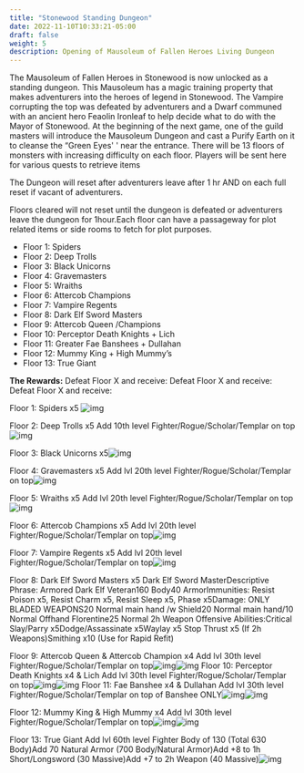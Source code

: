 ```yaml
---
title: "Stonewood Standing Dungeon"
date: 2022-11-10T10:33:21-05:00
draft: false
weight: 5
description: Opening of Mausoleum of Fallen Heroes Living Dungeon
---
```


The Mausoleum of Fallen Heroes in Stonewood is now unlocked as a standing dungeon. This Mausoleum has a magic training property that makes adventurers into the heroes of legend in Stonewood. The Vampire corrupting the top was defeated by adventurers and a Dwarf communed with an ancient hero Feaolin Ironleaf to help decide what to do with the Mayor of Stonewood. At the beginning of the next game, one of the guild masters will introduce the Mausoleum Dungeon and cast a Purify Earth on it to cleanse the “Green Eyes' ' near the entrance. There will be 13 floors of monsters with increasing difficulty on each floor. Players will be sent here for various quests to retrieve items

The Dungeon will reset after adventurers leave after 1 hr AND on each full reset if vacant of adventurers.

Floors cleared will not reset until the dungeon is defeated or adventurers leave the dungeon for 1hour.Each floor can have a passageway for plot related items or side rooms to fetch for plot purposes.


- Floor 1: Spiders
- Floor 2: Deep Trolls
- Floor 3: Black Unicorns
- Floor 4: Gravemasters
- Floor 5: Wraiths
- Floor 6: Attercob Champions
- Floor 7: Vampire Regents
- Floor 8: Dark Elf Sword Masters
- Floor 9: Attercob Queen /Champions
- Floor 10: Perceptor Death Knights + Lich
- Floor 11: Greater Fae Banshees + Dullahan
- Floor 12: Mummy King + High Mummy’s
- Floor 13: True Giant

**The Rewards:** Defeat Floor X and receive: Defeat Floor X and receive: Defeat Floor X and receive: 

Floor 1: Spiders x5
![img](https://lh6.googleusercontent.com/2OrzgxmGdM8yjziPa566EPC3CaV0RCtQ1kM8PV_1NjCyoUVdnVb87bmZ7S6VnAJ1DUhrC8NvGMlFURcDD4inryK1GYEmIQr9g-DFl1h1I2SMpKLtUtXNdbRXY48ttatgWCA-mFPO2fxKWm4TPggfe5EXR4T1xz4cyGt9iQma2P_BsUbC9UF7NBFUW4rdjg)


Floor 2: Deep Trolls x5 
Add 10th level Fighter/Rogue/Scholar/Templar on top![img](https://lh5.googleusercontent.com/JhO7Y8DDY_wr2YQWy5EWk68mor__TQDg7bTBPOcHbw6zy5pm_vh_L0B33G9oj_6A5_Qfh4TZMw6Hx9CR2dFWE13bFlCouGZsPKGYWx1HhmiSfiWO1QoyEdMV70SewQUxOVmtLjerIGPISeDw3L43y2yBYGxY2_zRybw0SMkX1uWI4r9XsX3cPHpfDxq2yg)









Floor 3: Black Unicorns x5![img](https://lh5.googleusercontent.com/qGz2NsEQEN3tQxjWbIcNM7dPA71JLg22BFY1hKU_VeScPuutMwq_1_Cfs821KgB__YBI4JFUMRCUjXWp-qrCGngu8LsrHMuxKCWkkIwSLe0LfA4ONzRyjSml1msEu5F-U5Sqtl7-0IKzjVqn8h8cLZIOsOKZptOvcF1l2w-yFBN5HvyP1jQaBSslEliEYQ)

Floor 4: Gravemasters x5
Add lvl 20th level Fighter/Rogue/Scholar/Templar on top![img](https://lh3.googleusercontent.com/IWEZXMjV6Mh5tm8GqC0byoPbXIBIoW-9hZY17Nr029Ak9HqQXQs41ygTyqG1NAWDR-ys-yF2IFqZk6Zr0YS126DQtJogInwOCDdBsZEmrL_mc8a9w6qlzTWUVIEAe19styM0e3ja9PhbqBd1inhM_yI7EV5liC-jOx14lsN4-W1rGYnHCP0hefUee9YGaA)

Floor 5: Wraiths x5
Add lvl 20th level Fighter/Rogue/Scholar/Templar on top![img](https://lh5.googleusercontent.com/km3g5kpyXOkBmxvrwdfxyiDo1Hb6pUN6YuVxGSRCzMd5HwGEhIWYuuEU2dTb9hzx-Rd3PT12aiSlyWWNmOQzGNcZqPxHMBT-xwp9DJKMsOsRae3uOcP4Lhdv46OpgadgEp4KjQ9KLaY2MAI-UmRYLr7LB2jBDC9aiYXrznQiLxuaEHF5jie4f-HJrEZk6Q)

Floor 6: Attercob Champions x5
Add lvl 20th level Fighter/Rogue/Scholar/Templar on top![img](https://lh4.googleusercontent.com/2m2T8P7Ua7wg33LpPikM6tr96Aj6mTVyrNnJ7iT6DOK4bG70wAzes-4SqeTrZtfsb37JaKO-fPb8JNKI61SATnMVuvcZrw6lFE6YEh-vlo3iT508VmfhMLufXambomYFpSxQ2BrcfVXLn-BcgadYGlaxMC36zRm27-jJExytSV5_Vt-k9Xs9fxXGcRIzsg)

Floor 7: Vampire Regents x5 
Add lvl 20th level Fighter/Rogue/Scholar/Templar on top![img](https://lh6.googleusercontent.com/_O4rGWEAoajUTlgATNend7-OBPgeDgQOrpHSuh048tZhXH6v_NNFHEoxvxKMsMzAfQt-Lg5-uF5VisF_0Khl4b488iB_LXXHTUNb_kYhxmkevANdjYAwdSyrOhyGVLoPT6NCXtbLw3Pum8Bt9lPmmneYt1vrAVrvyMlU5YDIDKbVckfawqzrbph56egS1w)

Floor 8: Dark Elf Sword Masters x5
Dark Elf Sword MasterDescriptive Phrase: Armored Dark Elf Veteran160 Body40 ArmorImmunities: Resist Poison x5, Resist Charm x5, Resist Sleep x5, Phase x5Damage: ONLY BLADED WEAPONS20 Normal main hand /w Shield20 Normal main hand/10 Normal Offhand Florentine25 Normal 2h Weapon
Offensive Abilities:Critical Slay/Parry x5Dodge/Assassinate x5Waylay x5  Stop Thrust x5 (If 2h Weapons)Smithing x10 (Use for Rapid Refit)


Floor 9: Attercob Queen & Attercob Champion x4 Add lvl 30th level Fighter/Rogue/Scholar/Templar on top![img](https://lh5.googleusercontent.com/FQPFxZmsnwW3AQqVe_SvV7Zmfljlo-5Q61h4826oWeMQQarTA4RSUwkcNYJUdZrq42k7bEgIamLlAzf2pmcDaZsC_VdscW8NE764n_tOKsh26ceGg-NLqSQvgAufmoMcRmuCVx62vLjWJOlqSLCBF3-uXV0wpzmO8obPohynopUhkcf4ZZizxutWSSbvNA)![img](https://lh3.googleusercontent.com/AnL35nUea-80BiVYFpPINZz1EKoXljLJDD_Mi3ZHx-OHlQbtkOgLUI_315zJVGEu3HwjoN6Hdh2RLd-7Y_DpZiV1J1PehnbrXY377CzNEKcOan0TNv16DeKrqsyGDVOSBeAsc3NAhTQKPSgvAnPmofvoq7F87IcrP9q4esOVrzS-WQRQN6VsHPHpgL7Gsw)
Floor 10: Perceptor Death Knights x4 & Lich
Add lvl 30th level Fighter/Rogue/Scholar/Templar on top![img](https://lh3.googleusercontent.com/8tjy4IyrbnfEWvHtPSFOs2uq-rfvndsTqb7Lui9xHb44SlntYmBaDc3sMAP3HVMyO0iUWEwOJot2AoM2p7BDv1aK37th-mM5nS1MMOoBBWgW5Zthahlgv1kYF5cHtZyGZ_gAkwGVqdObKrK_TovqK6d57j6hwXnVcs7GoiVOj3LRLivsgCsuVzKzBpNiOQ)![img](https://lh6.googleusercontent.com/INaAbBVAivtiJjfj2tVaR7zwhi_t9vTzw1JYPk0x-wC1PsMaI4E-QVvG8824ZeTrQlo8GveUWVjA2PEpZkVJb1tRW1MjMtVlrN8B3hxTA17tDx_K9GQC-a8zOg0vx5PholnxwzD00VB1WQOOOJ8Hb1Di_nLzXUbKHj-KTb7dV40-V21dTczYHMv0NAzRIQ)
Floor 11: Fae Banshee x4 & Dullahan
Add lvl 30th level Fighter/Rogue/Scholar/Templar on top of Banshee ONLY![img](https://lh3.googleusercontent.com/d-Ju3mJkclgL_yvMsvj25vwoajBaPCWhb2cj_r_jk2mEdIGV1ktx_-kCHYLQt-8XZCE_NFSUEaSgZi9jHWbDa9-ht5t_9GlTLHnhVz9_bCzmEm_zIuvgnJ2XIBXnf1YhPH_pEUyxUOuHe-D0WDB2pQomLdLYpDsFGQpnH1y3_7qEBOsfsb4NL1-E2aE5yw)![img](https://lh5.googleusercontent.com/r3dYt_Lq13UFOoOOfNiqFAf1MUahWUBiak62mRLvWvpwP1z1J3uy7vavVwUyedSgoOY6GLVSgcmeG69dbXX0FEyVaz5j5YSLrfHgFtygCldPehc7I8JBSsCuDkX5FNgrpxvoXJio4cwzYzLMeTme5hdSm_i6KQboyGpL2-Wrv8VhjmGRqr4aWGvitz6mQw)

Floor 12: Mummy King & High Mummy x4
Add lvl 30th level Fighter/Rogue/Scholar/Templar on top![img](https://lh4.googleusercontent.com/p9QXvvQR1RgITSUgb-a5QhsjxzMYYn25k3jnes17CJ4mmFQ_w05pIWZcySl8Hy26KCt7lAuyX3YER0ygjN8Dy1FyxSZbHJuwBmS8m9QpSuwrk_OQk1qz8srXV4euZ_uGLYlPm2HfCsAoJm-EOhSLtEKi0dYVLLYQMJprgqhP2OGlwYd0hntje5CdpeAdkw)![img](https://lh6.googleusercontent.com/8AwIg5l2m0xnU2WZp4OMR1gkk7J9P4ZC1NmH11bdbWK35NxeGUn1_P0Wx-GWcVia3nmzHhJa9P-OJpXIX75VIXaHFdTM7uUXQ1Sj5D9LxMPOJTqxY5r7Xt9XA-MWbIkmLaB5ySgXUfsW2ltVJ1Cqk3ryM97XxaFgmjqS_VS_nRAY35jHl7dPlZfstkkl-w)

Floor 13: True Giant
Add lvl 60th level Fighter Body of 130 (Total 630 Body)Add 70 Natural Armor (700 Body/Natural Armor)Add +8 to 1h Short/Longsword (30 Massive)Add +7 to 2h Weapon (40 Massive)![img](https://lh4.googleusercontent.com/BNI-_AXKi5hkMUODouIeoZS9dSzrpqsGwDA9tEQhHCYSdHyfJ95ZSQBIAMn5gAmbFsJd9BStUBijKmvMwqG0PgoNp8ht6utRgnEoHhdJCHTlnQuxYmISG9Z5jQEOZyE2yM-ClVJg_fIBaz-fYNoT6pG5Jha-xqpGMVr0gXrwDZUrz7LexScKZ5C1Y6qoZA)
